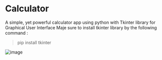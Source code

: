 # Calculator
A simple, yet powerful calculator app using python with Tkinter library for Graphical User Interface
Maje sure to install tkinter library by the following command :

>pip install tkinter

![image](https://user-images.githubusercontent.com/69237237/154832362-c5bfc360-822f-41de-8522-0d31ecc5fd4a.png)
